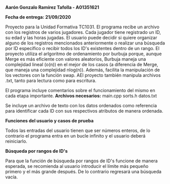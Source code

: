**Aarón Gonzalo Ramírez Tafolla - A01351621**

**Fecha de entrega: 21/09/2020**

Proyecto para la Unidad Formativa TC1031. El programa recibe un archivo con los registros de varios jugadores. Cada jugador tiene registrado un ID, su edad y las horas jugadas.
El usuario puede decidir si quiere organizar alguno de los registros mencionados anteriormente o realizar una búsqueda por ID específico o recibir todos los ID's existentes dentro
de un rango. El proyecto utiliza el arlgoritmo de ordenamiento por burbuja porque, aunque Merge es más eficiente con valores aleatorios, Burbuja maneja una complejidad lineal (o(n))
en el mejor de los casos (a diferencia de Merge, que maneja una complejidad nlog(n)). Además, facilita la manipulación de los vectores con la función swap. AEl proyecto también manipula
archivos .txt, tanto para lectura como para escritura.

El programa incluye comentarios sobre el funcionamiento del mismo en cada etapa importante.
**Archivos necesarios:**
main.cpp
sorts.h
datos.txt

Se incluye un archivo de texto con los datos ordenados como referencia para identificar cada ID con sus respectivos atributos de manera ordenada.

**Funciones del usuario y casos de prueba**

Todos las entradas del usuario tienen que ser números enteros, de lo contrario el programa entra en un bucle infinito y el usuario deberá reiniciarlo.

**Búsqueda por rangos de ID's**

Para que la función de búsqueda por rangos de ID's funcione de manera esperada, se recomienda al usuario introducir el límite más pequeño primero y el más
grande después. De lo contrario regresará una búsqueda vacía.
